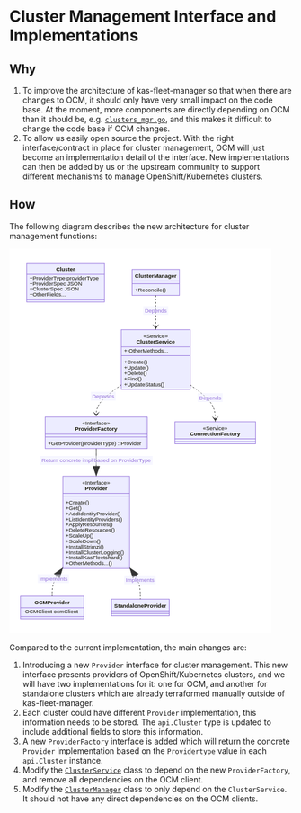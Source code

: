 # Cluster Management Interface and Implementations

## Why

1. To improve the architecture of kas-fleet-manager so that when there are changes to OCM, it should only have very small impact on the code base. At the moment, more components are directly depending on OCM than it should be, e.g. [`clusters_mgr.go`](../../internal/dinosaur/internal/workers/clusters_mgr.go), and this makes it difficult to change the code base if OCM changes.  
2. To allow us easily open source the project. With the right interface/contract in place for cluster management, OCM will just become an implementation detail of the interface. New implementations can then be added by us or the upstream community to support different mechanisms to manage OpenShift/Kubernetes clusters.

## How

The following diagram describes the new architecture for cluster management functions:

![Cluster Management Interface](../images/cluster-management-abstraction.png)

Compared to the current implementation, the main changes are:

1. Introducing a new `Provider` interface for cluster management. This new interface presents providers of OpenShift/Kubernetes clusters, and we will have two implementations for it: one for OCM, and another for standalone clusters which are already terraformed manually outside of kas-fleet-manager.
2. Each cluster could have different `Provider` implementation, this information needs to be stored. The `api.Cluster` type is updated to include additional fields to store this information.
3. A new `ProviderFactory` interface is added which will return the concrete `Provider` implementation based on the `Providertype` value in each `api.Cluster` instance.
4. Modify the [`ClusterService`](../../internal/dinosaur/internal/services/clusters.go) class to depend on the new `ProviderFactory`, and remove all dependencies on the OCM client.
5. Modify the [`ClusterManager`](../../internal/dinosaur/internal/workers/clusters_mgr.go) class to only depend on the `ClusterService`. It should not have any direct dependencies on the OCM clients.